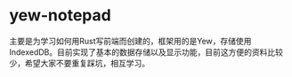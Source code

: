 # yew-notepad
主要是为学习如何用Rust写前端而创建的，框架用的是Yew，存储使用IndexedDB。目前实现了基本的数据存储以及显示功能，目前这方便的资料比较少，希望大家不要重复踩坑，相互学习。